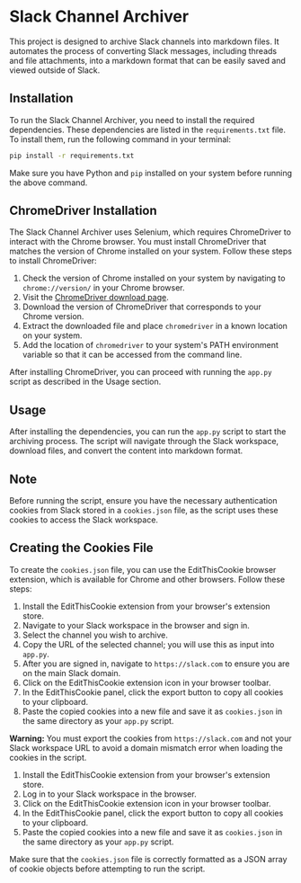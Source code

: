# Slack Channel Archiver

This project is designed to archive Slack channels into markdown files. It automates the process of converting Slack messages, including threads and file attachments, into a markdown format that can be easily saved and viewed outside of Slack.

## Installation

To run the Slack Channel Archiver, you need to install the required dependencies. These dependencies are listed in the `requirements.txt` file. To install them, run the following command in your terminal:

```bash
pip install -r requirements.txt
```

Make sure you have Python and `pip` installed on your system before running the above command.

## ChromeDriver Installation

The Slack Channel Archiver uses Selenium, which requires ChromeDriver to interact with the Chrome browser. You must install ChromeDriver that matches the version of Chrome installed on your system. Follow these steps to install ChromeDriver:

1. Check the version of Chrome installed on your system by navigating to `chrome://version/` in your Chrome browser.
2. Visit the [ChromeDriver download page](https://sites.google.com/a/chromium.org/chromedriver/downloads).
3. Download the version of ChromeDriver that corresponds to your Chrome version.
4. Extract the downloaded file and place `chromedriver` in a known location on your system.
5. Add the location of `chromedriver` to your system's PATH environment variable so that it can be accessed from the command line.

After installing ChromeDriver, you can proceed with running the `app.py` script as described in the Usage section.

## Usage

After installing the dependencies, you can run the `app.py` script to start the archiving process. The script will navigate through the Slack workspace, download files, and convert the content into markdown format.

## Note

Before running the script, ensure you have the necessary authentication cookies from Slack stored in a `cookies.json` file, as the script uses these cookies to access the Slack workspace.

## Creating the Cookies File

To create the `cookies.json` file, you can use the EditThisCookie browser extension, which is available for Chrome and other browsers. Follow these steps:

1. Install the EditThisCookie extension from your browser's extension store.
2. Navigate to your Slack workspace in the browser and sign in.
3. Select the channel you wish to archive.
4. Copy the URL of the selected channel; you will use this as input into `app.py`.
5. After you are signed in, navigate to `https://slack.com` to ensure you are on the main Slack domain.
6. Click on the EditThisCookie extension icon in your browser toolbar.
7. In the EditThisCookie panel, click the export button to copy all cookies to your clipboard.
8. Paste the copied cookies into a new file and save it as `cookies.json` in the same directory as your `app.py` script.

**Warning:** You must export the cookies from `https://slack.com` and not your Slack workspace URL to avoid a domain mismatch error when loading the cookies in the script.

1. Install the EditThisCookie extension from your browser's extension store.
2. Log in to your Slack workspace in the browser.
3. Click on the EditThisCookie extension icon in your browser toolbar.
4. In the EditThisCookie panel, click the export button to copy all cookies to your clipboard.
5. Paste the copied cookies into a new file and save it as `cookies.json` in the same directory as your `app.py` script.

Make sure that the `cookies.json` file is correctly formatted as a JSON array of cookie objects before attempting to run the script.
